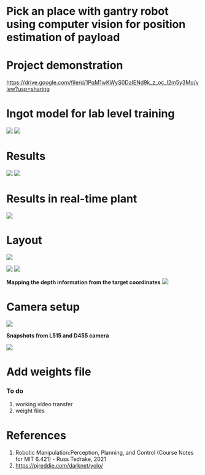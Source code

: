 # Pick an place with gantry robot using computer vision for position estimation of payload

# Project demonstration
https://drive.google.com/file/d/1PqM1wKWyS0DaIENd9k_z_oc_l2m5y3Mq/view?usp=sharing



# Ingot model for lab level training     
![](https://github.com/Mowbray-R-V/Gantry_control-pose_estimation/blob/main/ingot.PNG)
![](https://github.com/Mowbray-R-V/Gantry_control-pose_estimation/blob/main/classes.PNG)

# Results
![](https://github.com/Mowbray-R-V/Gantry_control-pose_estimation/blob/main/ingot_result.PNG)
![](https://github.com/Mowbray-R-V/Gantry_control-pose_estimation/blob/main/dummy-test.PNG)

# Results in real-time plant
![](https://github.com/Mowbray-R-V/Gantry_control-pose_estimation/blob/main/real-time.png)

# Layout
![](https://github.com/Mowbray-R-V/Gantry_control-pose_estimation/blob/main/block-diagram.PNG)

![](https://github.com/Mowbray-R-V/Gantry_control-pose_estimation/blob/main/layout.PNG)
![](https://github.com/Mowbray-R-V/Gantry_control-pose_estimation/blob/main/layout-2.PNG)




**Mapping the depth information from the target coordinates**
![](https://github.com/Mowbray-R-V/Gantry_control-pose_estimation/blob/main/mapping-depth-information-from-the-target-coordinates.PNG)




# Camera setup
![](https://github.com/Mowbray-R-V/Gantry_control-pose_estimation/blob/main/camera.PNG)

**Snapshots from L515 and D455 camera**

![](https://github.com/Mowbray-R-V/Gantry_control-pose_estimation/blob/main/Snap-shots-from-L515-and-D455.PNG)
    






# Add weights file

<!-- # Faster RCCN

results

# Fast RCCN
results

# YOLOV3
results -->

### To do
1. working video transfer
2. weight files


# References
1. Robotic Manipulation:Perception, Planning, and Control (Course Notes for MIT 6.421) - Russ Tedrake, 2021
2. https://pjreddie.com/darknet/yolo/


